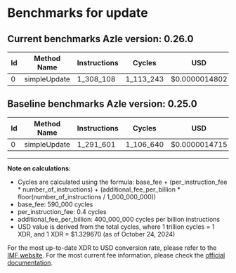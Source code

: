 # Benchmarks for update

## Current benchmarks Azle version: 0.26.0

| Id  | Method Name  | Instructions | Cycles    | USD           | USD/Million Calls | Change                           |
| --- | ------------ | ------------ | --------- | ------------- | ----------------- | -------------------------------- |
| 0   | simpleUpdate | 1_308_108    | 1_113_243 | $0.0000014802 | $1.48             | <font color="red">+16_507</font> |

## Baseline benchmarks Azle version: 0.25.0

| Id  | Method Name  | Instructions | Cycles    | USD           | USD/Million Calls |
| --- | ------------ | ------------ | --------- | ------------- | ----------------- |
| 0   | simpleUpdate | 1_291_601    | 1_106_640 | $0.0000014715 | $1.47             |

---

**Note on calculations:**

- Cycles are calculated using the formula: base_fee + (per_instruction_fee \* number_of_instructions) + (additional_fee_per_billion \* floor(number_of_instructions / 1_000_000_000))
- base_fee: 590_000 cycles
- per_instruction_fee: 0.4 cycles
- additional_fee_per_billion: 400_000_000 cycles per billion instructions
- USD value is derived from the total cycles, where 1 trillion cycles = 1 XDR, and 1 XDR = $1.329670 (as of October 24, 2024)

For the most up-to-date XDR to USD conversion rate, please refer to the [IMF website](https://www.imf.org/external/np/fin/data/rms_sdrv.aspx).
For the most current fee information, please check the [official documentation](https://internetcomputer.org/docs/current/developer-docs/gas-cost#execution).
